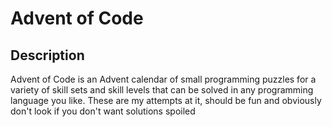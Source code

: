 # Advent of Code
## Description

Advent of Code is an Advent calendar of small programming puzzles for a variety of skill sets and skill levels that can be solved in any programming language you like.
These are my attempts at it, should be fun and obviously don't look if you don't want solutions spoiled
